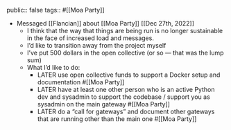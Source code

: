 ---
---

public:: false
tags:: #[[Moa Party]]

- Messaged [[Flancian]] about [[Moa Party]] [[Dec 27th, 2022]]
	- I think that the way that things are being run is no longer sustainable in the face of increased load and messages.
	- I’d like to transition away from the project myself
	- I’ve put 500 dollars in the open collective (or so — that was the lump sum)
	- What I’d like to do:
		- LATER use open collective funds to support a Docker setup and documentation #[[Moa Party]]
		- LATER have at least one other person who is an active Python dev and sysadmin to support the codebase / support you as sysadmin on the main gateway #[[Moa Party]]
		- LATER do a “call for gateways” and document other gateways that are running other than the main one #[[Moa Party]]
